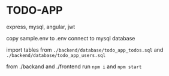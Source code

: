 # TODO-APP
express, mysql, angular, jwt

copy sample.env to .env
connect to mysql database

import tables from `./backend/database/todo_app_todos.sql` and `./backend/database/todo_app_users.sql`

from ./backand and ./frontend run
`npm i` and `npm start`
